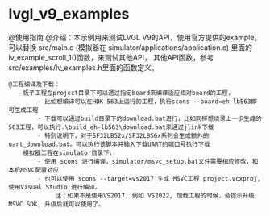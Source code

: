 # lvgl_v9_examples
@使用指南
    @介绍：本示例用来测试LVGL V9的API，使用官方提供的example。
           可以替换 src/main.c (模拟器在 simulator/applications/application.c) 里面的lv_example_scroll_1()函数，来测试其他API，
           其他API函数，参考src/examples/lv_examples.h里面的函数定义。

    @工程编译及下载：
        板子工程在project目录下可以通过指定board来编译适应相对board的工程，
            - 比如想编译可以在HDK 563上运行的工程，执行scons --board=eh-lb563即可生成工程
            - 下载可以通过build目录下的download.bat进行，比如同样想烧录上一步生成的563工程，可以执行.\build_eh-lb563\download.bat来通过jlink下载
            - 特别说明下，对于SF32LB52x/SF32LB56x系列会生成额外的uart_download.bat。可以执行该脚本并输入下载UART的端口号执行下载
        模拟器工程在simulator目录下，
            - 使用 scons 进行编译，simulator/msvc_setup.bat文件需要相应修改，和本机MSVC配置对应
            - 也可以使用 scons --target=vs2017 生成 MSVC工程 project.vcxproj, 使用Visual Studio 进行编译。
                 注：如果不是使用VS2017, 例如 VS2022, 加载工程的时候，会提示升级MSVC SDK, 升级后就可以使用了。
                        
      
